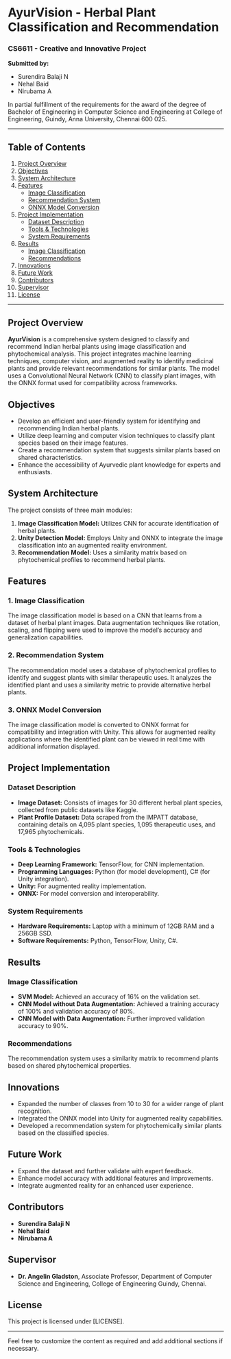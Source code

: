 # AyurVision - Herbal Plant Classification and Recommendation

### CS6611 - Creative and Innovative Project

**Submitted by:**  
- Surendira Balaji N  
- Nehal Baid  
- Nirubama A  

In partial fulfillment of the requirements for the award of the degree of Bachelor of Engineering in Computer Science and Engineering at College of Engineering, Guindy, Anna University, Chennai 600 025.

---

## Table of Contents
1. [Project Overview](#project-overview)
2. [Objectives](#objectives)
3. [System Architecture](#system-architecture)
4. [Features](#features)
    - [Image Classification](#1-image-classification)
    - [Recommendation System](#2-recommendation-system)
    - [ONNX Model Conversion](#3-onnx-model-conversion)
5. [Project Implementation](#project-implementation)
    - [Dataset Description](#dataset-description)
    - [Tools & Technologies](#tools--technologies)
    - [System Requirements](#system-requirements)
6. [Results](#results)
    - [Image Classification](#image-classification)
    - [Recommendations](#recommendations)
7. [Innovations](#innovations)
8. [Future Work](#future-work)
9. [Contributors](#contributors)
10. [Supervisor](#supervisor)
11. [License](#license)

---

## Project Overview

**AyurVision** is a comprehensive system designed to classify and recommend Indian herbal plants using image classification and phytochemical analysis. This project integrates machine learning techniques, computer vision, and augmented reality to identify medicinal plants and provide relevant recommendations for similar plants. The model uses a Convolutional Neural Network (CNN) to classify plant images, with the ONNX format used for compatibility across frameworks.

## Objectives

- Develop an efficient and user-friendly system for identifying and recommending Indian herbal plants.
- Utilize deep learning and computer vision techniques to classify plant species based on their image features.
- Create a recommendation system that suggests similar plants based on shared characteristics.
- Enhance the accessibility of Ayurvedic plant knowledge for experts and enthusiasts.

## System Architecture

The project consists of three main modules:

1. **Image Classification Model:** Utilizes CNN for accurate identification of herbal plants.
2. **Unity Detection Model:** Employs Unity and ONNX to integrate the image classification into an augmented reality environment.
3. **Recommendation Model:** Uses a similarity matrix based on phytochemical profiles to recommend herbal plants.

## Features

### 1. Image Classification
The image classification model is based on a CNN that learns from a dataset of herbal plant images. Data augmentation techniques like rotation, scaling, and flipping were used to improve the model’s accuracy and generalization capabilities.

### 2. Recommendation System
The recommendation model uses a database of phytochemical profiles to identify and suggest plants with similar therapeutic uses. It analyzes the identified plant and uses a similarity metric to provide alternative herbal plants.

### 3. ONNX Model Conversion
The image classification model is converted to ONNX format for compatibility and integration with Unity. This allows for augmented reality applications where the identified plant can be viewed in real time with additional information displayed.

## Project Implementation

### Dataset Description
- **Image Dataset:** Consists of images for 30 different herbal plant species, collected from public datasets like Kaggle.
- **Plant Profile Dataset:** Data scraped from the IMPATT database, containing details on 4,095 plant species, 1,095 therapeutic uses, and 17,965 phytochemicals.

### Tools & Technologies
- **Deep Learning Framework:** TensorFlow, for CNN implementation.
- **Programming Languages:** Python (for model development), C# (for Unity integration).
- **Unity:** For augmented reality implementation.
- **ONNX:** For model conversion and interoperability.

### System Requirements
- **Hardware Requirements:** Laptop with a minimum of 12GB RAM and a 256GB SSD.
- **Software Requirements:** Python, TensorFlow, Unity, C#.

## Results

### Image Classification
- **SVM Model:** Achieved an accuracy of 16% on the validation set.
- **CNN Model without Data Augmentation:** Achieved a training accuracy of 100% and validation accuracy of 80%.
- **CNN Model with Data Augmentation:** Further improved validation accuracy to 90%.

### Recommendations
The recommendation system uses a similarity matrix to recommend plants based on shared phytochemical properties.

## Innovations
- Expanded the number of classes from 10 to 30 for a wider range of plant recognition.
- Integrated the ONNX model into Unity for augmented reality capabilities.
- Developed a recommendation system for phytochemically similar plants based on the classified species.

## Future Work
- Expand the dataset and further validate with expert feedback.
- Enhance model accuracy with additional features and improvements.
- Integrate augmented reality for an enhanced user experience.

## Contributors
- **Surendira Balaji N**
- **Nehal Baid**
- **Nirubama A**

## Supervisor
- **Dr. Angelin Gladston**, Associate Professor, Department of Computer Science and Engineering, College of Engineering Guindy, Chennai.

## License
This project is licensed under [LICENSE].

---

Feel free to customize the content as required and add additional sections if necessary.
